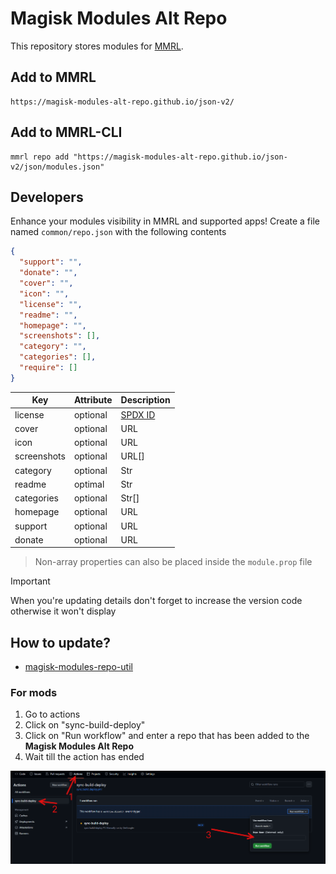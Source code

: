# Magisk Modules Alt Repo

This repository stores modules for [MMRL](https://github.com/DerGoogler/MMRL).

## Add to MMRL

```
https://magisk-modules-alt-repo.github.io/json-v2/
```

## Add to MMRL-CLI

```shell
mmrl repo add "https://magisk-modules-alt-repo.github.io/json-v2/json/modules.json"
```

## Developers

Enhance your modules visibility in MMRL and supported apps! Create a file named `common/repo.json` with the following contents

```json
{
  "support": "",
  "donate": "",
  "cover": "",
  "icon": "",
  "license": "",
  "readme": "",
  "homepage": "",
  "screenshots": [],
  "category": "",
  "categories": [],
  "require": []
}
```

| Key           | Attribute | Description                             |
|---------------|-----------|-----------------------------------------|
| license       | optional  | [SPDX ID](https://spdx.org/licenses/)   |
| cover         | optional  | URL                                     |
| icon          | optional  | URL                                     |
| screenshots   | optional  | URL[]                                   |
| category      | optional  | Str                                     |
| readme        | optimal   | Str                                     |
| categories    | optional  | Str[]                                   |
| homepage      | optional  | URL                                     |
| support       | optional  | URL                                     |
| donate        | optional  | URL                                     |

> Non-array properties can also be placed inside the `module.prop` file

> [!IMPORTANT]
> When you're updating details don't forget to increase the version code otherwise it won't display

## How to update?

- [magisk-modules-repo-util](https://github.com/Googlers-Repo/magisk-modules-repo-util.git)

### For mods

1. Go to actions
2. Click on "sync-build-deploy"
3. Click on "Run workflow" and enter a repo that has been added to the **Magisk Modules Alt Repo**
4. Wait till the action has ended

![](assets/adding-guide.png)
